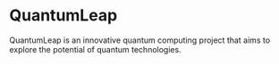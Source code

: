 # QuantumLeap
QuantumLeap is an innovative quantum computing project that aims to explore the potential of quantum technologies.
